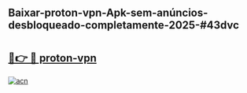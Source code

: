 ## Baixar-proton-vpn-Apk-sem-anúncios-desbloqueado-completamente-2025-#43dvc

# <h2><a href="https://ainizakaria.my?title=proton-vpn&ref=20M">🔗👉 🔴 proton-vpn</a></h2>

[![acn](https://github.com/user-attachments/assets/0f9c940e-d8b0-45ae-aac7-cd30a18b3e1c)](https://ainizakaria.my?title=proton-vpn&ref=20M)

